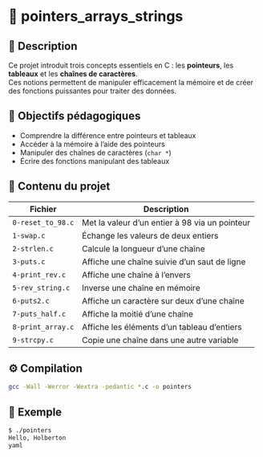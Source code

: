 # 🧮 pointers_arrays_strings

## 📘 Description  
Ce projet introduit trois concepts essentiels en C : les **pointeurs**, les **tableaux** et les **chaînes de caractères**.  
Ces notions permettent de manipuler efficacement la mémoire et de créer des fonctions puissantes pour traiter des données.

## 🎯 Objectifs pédagogiques  
- Comprendre la différence entre pointeurs et tableaux  
- Accéder à la mémoire à l’aide des pointeurs  
- Manipuler des chaînes de caractères (`char *`)  
- Écrire des fonctions manipulant des tableaux  

## 📂 Contenu du projet  

| Fichier | Description |
|----------|-------------|
| `0-reset_to_98.c` | Met la valeur d’un entier à 98 via un pointeur |
| `1-swap.c` | Échange les valeurs de deux entiers |
| `2-strlen.c` | Calcule la longueur d’une chaîne |
| `3-puts.c` | Affiche une chaîne suivie d’un saut de ligne |
| `4-print_rev.c` | Affiche une chaîne à l’envers |
| `5-rev_string.c` | Inverse une chaîne en mémoire |
| `6-puts2.c` | Affiche un caractère sur deux d’une chaîne |
| `7-puts_half.c` | Affiche la moitié d’une chaîne |
| `8-print_array.c` | Affiche les éléments d’un tableau d’entiers |
| `9-strcpy.c` | Copie une chaîne dans une autre variable |

## ⚙️ Compilation  
```bash
gcc -Wall -Werror -Wextra -pedantic *.c -o pointers
```
## 🧠 Exemple
```bash
$ ./pointers
Hello, Holberton
yaml
```
